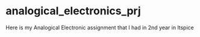 # analogical_electronics_prj
Here is my Analogical Electronic assignment that I had in 2nd year in ltspice
